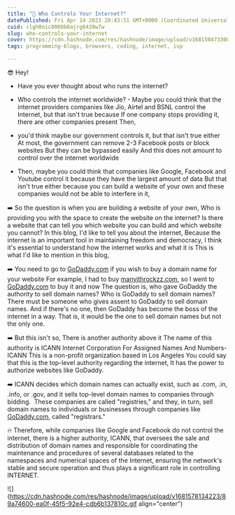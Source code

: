 ```yaml
---
title: "🚀 Who Controls Your Internet?"
datePublished: Fri Apr 14 2023 20:43:51 GMT+0000 (Coordinated Universal Time)
cuid: clgh0oic0000b0ajrg8439w7w
slug: who-controls-your-internet
cover: https://cdn.hashnode.com/res/hashnode/image/upload/v1681504733086/3ef62457-497f-4825-99b4-cd89f567cea1.webp
tags: programming-blogs, browsers, coding, internet, isp

---
```


😎 Hey!

* Have you ever thought about who runs the internet?
    
* Who controls the internet worldwide? - Maybe you could think that the internet providers companies like Jio, Airtel and BSNL control the Internet, but that isn't true because If one company stops providing it, there are other companies present Then,
    
* you'd think maybe our government controls it, but that isn't true either At most, the government can remove 2-3 Facebook posts or block websites But they can be bypassed easily And this does not amount to control over the internet worldwide
    
* Then, maybe you could think that companies like Google, Facebook and Youtube control it because they have the largest amount of data But that isn't true either because you can build a website of your own and these companies would not be able to interfere in it,
    

➡️ So the question is when you are building a website of your own, Who is providing you with the space to create the website on the internet? Is there a website that can tell you which website you can build and which website you cannot? In this blog, I'd like to tell you about the internet, Because the internet is an important tool in maintaining freedom and democracy, I think it's essential to understand how the internet works and what it is This is what I'd like to mention in this blog,

➡️ You need to go to [GoDaddy.com](http://GoDaddy.com) if you wish to buy a domain name for your website For example, I had to buy [manvithrockzz.com](http://manvithrockzz.com), so I went to [GoDaddy.com](http://GoDaddy.com) to buy it and now The question is, who gave GoDaddy the authority to sell domain names? Who is GoDaddy to sell domain names? There must be someone who gives assent to GoDaddy to sell domain names. And if there's no one, then GoDaddy has become the boss of the internet in a way. That is, it would be the one to sell domain names but not the only one.

➡️ But this isn't so, There is another authority above it The name of this authority is ICANN Internet Corporation For Assigned Names And Numbers- ICANN This is a non-profit organization based in Los Angeles You could say that this is the top-level authority regarding the internet, It has the power to authorize websites like GoDaddy.

➡️ ICANN decides which domain names can actually exist, such as .com, .in, .info, or .gov, and it sells top-level domain names to companies through bidding.  These companies are called "registries," and they, in turn, sell domain names to individuals or businesses through companies like [GoDaddy.com](http://GoDaddy.com), called "registrars."

🔥 Therefore, while companies like Google and Facebook do not control the internet, there is a higher authority, ICANN, that oversees the sale and distribution of domain names and responsible for coordinating the maintenance and procedures of several databases related to the namespaces and numerical spaces of the Internet, ensuring the network's stable and secure operation and thus plays a significant role in controlling INTERNET.

![](https://cdn.hashnode.com/res/hashnode/image/upload/v1681578134223/89a74600-ea0f-45f5-92e4-cdb6b137810c.gif align="center")